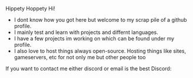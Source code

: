 Hippety Hoppety Hi!
- I dont know how you got here but welcome to my scrap pile of a github profile.
- I mainly test and learn with projects and differnt languages.
- I have a few projects im working on which can be found under my profile.
- I also love to host things always open-source. Hosting things like sites, 
gameservers, etc for not only me but other people too

If you want to contact me either discord or email is the best
Discord: 

<!---
toastontoast/toastontoast is a ✨ special ✨ repository because its `README.md` (this file) appears on your GitHub profile.
You can click the Preview link to take a look at your changes.
--->
